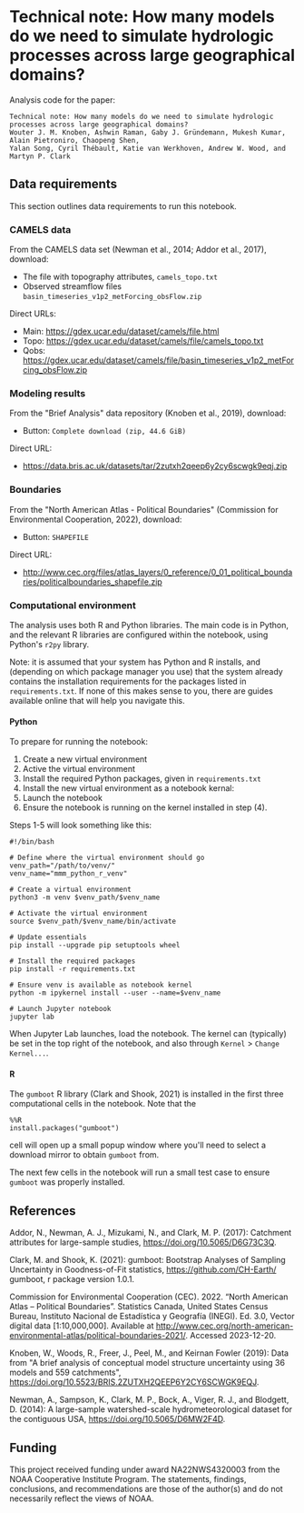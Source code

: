 # Technical note: How many models do we need to simulate hydrologic processes across large geographical domains? 
Analysis code for the paper:

```
Technical note: How many models do we need to simulate hydrologic processes across large geographical domains? 
Wouter J. M. Knoben, Ashwin Raman, Gaby J. Gründemann, Mukesh Kumar, Alain Pietroniro, Chaopeng Shen,
Yalan Song, Cyril Thébault, Katie van Werkhoven, Andrew W. Wood, and Martyn P. Clark
```

## Data requirements
This section outlines data requirements to run this notebook.

### CAMELS data
From the CAMELS data set (Newman et al., 2014; Addor et al., 2017), download:
- The file with topography attributes, `camels_topo.txt` 
- Observed streamflow files `basin_timeseries_v1p2_metForcing_obsFlow.zip`

Direct URLs:
- Main: https://gdex.ucar.edu/dataset/camels/file.html
- Topo: https://gdex.ucar.edu/dataset/camels/file/camels_topo.txt
- Qobs: https://gdex.ucar.edu/dataset/camels/file/basin_timeseries_v1p2_metForcing_obsFlow.zip

### Modeling results
From the "Brief Analysis" data repository (Knoben et al., 2019), download:
- Button: `Complete download (zip, 44.6 GiB)`

Direct URL:
- https://data.bris.ac.uk/datasets/tar/2zutxh2qeep6y2cy6scwgk9eqj.zip

### Boundaries
From the "North American Atlas - Political Boundaries" (Commission for Environmental Cooperation, 2022), download:
- Button: `SHAPEFILE`

Direct URL:
- http://www.cec.org/files/atlas_layers/0_reference/0_01_political_boundaries/politicalboundaries_shapefile.zip


### Computational environment
The analysis uses both R and Python libraries. The main code is in Python, and the relevant R libraries are configured within the notebook, using Python's `r2py` library.

Note: it is assumed that your system has Python and R installs, and (depending on which package manager you use) that the system already contains the installation requirements for the packages listed in `requirements.txt`. If none of this makes sense to you, there are guides available online that will help you navigate this.

#### Python
To prepare for running the notebook:
1. Create a new virtual environment
2. Active the virtual environment
3. Install the required Python packages, given in `requirements.txt`
4. Install the new virtual environment as a notebook kernal:
5. Launch the notebook
6. Ensure the notebook is running on the kernel installed in step (4).

Steps 1-5 will look something like this:

```
#!/bin/bash

# Define where the virtual environment should go
venv_path="/path/to/venv/"
venv_name="mmm_python_r_venv"

# Create a virtual environment
python3 -m venv $venv_path/$venv_name

# Activate the virtual environment
source $venv_path/$venv_name/bin/activate

# Update essentials
pip install --upgrade pip setuptools wheel

# Install the required packages
pip install -r requirements.txt

# Ensure venv is available as notebook kernel
python -m ipykernel install --user --name=$venv_name

# Launch Jupyter notebook
jupyter lab
```

When Jupyter Lab launches, load the notebook. The kernel can (typically) be set in the top right of the notebook, and also through `Kernel` > `Change Kernel...`.

#### R
The `gumboot` R library (Clark and Shook, 2021) is installed in the first three computational cells in the notebook. Note that the 

```
%%R
install.packages("gumboot")
```
cell will open up a small popup window where you'll need to select a download mirror to obtain `gumboot` from.

The next few cells in the notebook will run a small test case to ensure `gumboot` was properly installed.


## References
Addor, N., Newman, A. J., Mizukami, N., and Clark, M. P. (2017): Catchment attributes for large-sample studies, https://doi.org/10.5065/D6G73C3Q.

Clark, M. and Shook, K. (2021): gumboot: Bootstrap Analyses of Sampling Uncertainty in Goodness-of-Fit statistics, https://github.com/CH-Earth/
gumboot, r package version 1.0.1.

Commission for Environmental Cooperation (CEC). 2022. “North American Atlas – Political Boundaries”. Statistics Canada, United States Census Bureau, Instituto Nacional de Estadística y Geografía (INEGI). Ed. 3.0, Vector digital data [1:10,000,000]. Available at http://www.cec.org/north-american-environmental-atlas/political-boundaries-2021/. Accessed 2023-12-20.

Knoben, W., Woods, R., Freer, J., Peel, M., and Keirnan Fowler (2019): Data from "A brief analysis of conceptual model structure uncertainty using
36 models and 559 catchments", https://doi.org/10.5523/BRIS.2ZUTXH2QEEP6Y2CY6SCWGK9EQJ.

Newman, A., Sampson, K., Clark, M. P., Bock, A., Viger, R. J., and Blodgett, D. (2014): A large-sample watershed-scale hydrometeorological
dataset for the contiguous USA, https://doi.org/10.5065/D6MW2F4D.

## Funding
This project received funding under award NA22NWS4320003 from the NOAA Cooperative Institute Program. The statements, findings, conclusions, and recommendations are those of the author(s) and do not necessarily reflect the views of NOAA.
